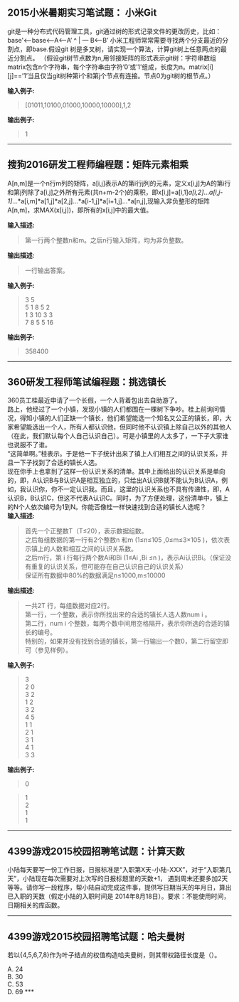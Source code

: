 ## 2015小米暑期实习笔试题： 小米Git 

git是一种分布式代码管理工具，git通过树的形式记录文件的更改历史，比如： base'<–base<–A<–A’ ^ | — B<–B’ 小米工程师常常需要寻找两个分支最近的分割点，即base.假设git 树是多叉树，请实现一个算法，计算git树上任意两点的最近分割点。 （假设git树节点数为n,用邻接矩阵的形式表示git树：字符串数组matrix包含n个字符串，每个字符串由字符’0’或’1’组成，长度为n。matrix[i][j]==’1’当且仅当git树种第i个和第j个节点有连接。节点0为git树的根节点。）

**输入例子:**

> [01011,10100,01000,10000,10000],1,2

**输出例子:**

> 1


----

## 搜狗2016研发工程师编程题：矩阵元素相乘 


A[n,m]是一个n行m列的矩阵，a[i,j]表示A的第i行j列的元素，定义x[i,j]为A的第i行和第j列除了a[i,j]之外所有元素(共n+m-2个)的乘积，即x[i,j]=a[i,1]*a[i,2]*…*a[i,j-1]*…*a[i,m]*a[1,j]*a[2,j]…*a[i-1,j]*a[i+1,j]…*a[n,j],现输入非负整形的矩阵A[n,m]，求MAX(x[i,j])，即所有的x[i,j]中的最大值。

**输入描述:**

> 第一行两个整数n和m。之后n行输入矩阵，均为非负整数。

**输出描述:**

> 一行输出答案。

**输入例子:**

> 3 5  
> 5 1 8 5 2  
> 1 3 10 3 3  
> 7 8 5 5 16

**输出例子:**

> 358400



----

## 360研发工程师笔试编程题：挑选镇长 


360员工桂最近申请了一个长假，一个人背着包出去自助游了。  
路上，他经过了一个小镇，发现小镇的人们都围在一棵树下争吵。桂上前询问情况，得知小镇的人们正缺一个镇长，他们希望能选一个知名又公正的镇长，即，大家希望能选出一个人，所有人都认识他，但同时他不认识镇上除自己以外的其他人（在此，我们默认每个人自己认识自己）。可是小镇里的人太多了，一下子大家谁也说服不了谁。  
“这简单啊。”桂表示。于是他一下子统计出来了镇上人们相互之间的认识关系，并且一下子找到了合适的镇长人选。  
现在你手上也拿到了这样一份认识关系的清单。其中上面给出的认识关系是单向的，即，A认识B与B认识A是相互独立的，只给出A认识B就不能认为B认识A，例如，我认识你，你不一定认识我。而且，这里的认识关系也不具有传递性，即，A认识B，B认识C，但这不代表A认识C。同时，为了方便处理，这份清单中，镇上的N个人依次编号为1到N。你能否像桂一样快速找到合适的镇长人选呢？  
**输入描述:**

> 首先一个正整数T（T≤20），表示数据组数。  
> 之后每组数据的第一行有2个整数n 和m (1≤n≤105 ,0≤m≤3×105 )，依次表示镇上的人数和相互之间的认识关系数。  
> 之后m行，第 i 行每行两个数Ai和Bi (1≤Ai ,Bi ≤n )，表示Ai认识Bi。（保证没有重复的认识关系，但可能存在自己认识自己的认识关系）  
> 保证所有数据中80%的数据满足n≤1000,m≤10000

**输出描述:**

> 一共2T 行，每组数据对应2行。  
> 第一行，一个整数，表示你所找出来的合适的镇长人选人数num i 。  
> 第二行，num i 个整数，每两个数中间用空格隔开，表示你所选的合适的镇长的编号。  
> 特别的，如果并没有找到合适的镇长，第一行输出一个数0，第二行留空即可（参见样例）。

**输入例子:**

> 3  
> 2 0  
> 3 2  
> 1 2  
> 3 2  
> 4 5  
> 1 1  
> 2 1  
> 3 1  
> 4 1  
> 3 3

**输出例子:**

> 0

> 1  
> 2  
> 1  
> 1



----

## 4399游戏2015校园招聘笔试题：计算天数 


小陆每天要写一份工作日报，日报标准是“入职第X天-小陆-XXX”，对于“入职第几天”，小陆现在每次需要对上次写的日报标题里的天数+1， 遇到周末还要多加2天等等。请你写一段程序，帮小陆自动完成这件事，提供写日期当天的年月日，算出已入职的天数（假定小陆的入职时间是 2014年8月18日）。要求：不能使用时间，日期相关的库函数。



----


## 4399游戏2015校园招聘笔试题：哈夫曼树 

若以{4,5,6,7,8}作为叶子结点的权值构造哈夫曼树，则其带权路径长度是（）。

A. 24  
B. 30  
C. 53  
D. 69 ***

